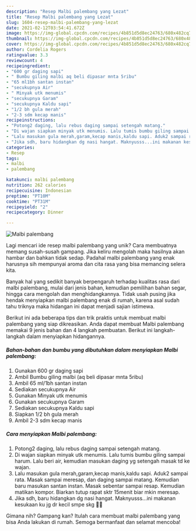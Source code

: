 ```yaml
---
description: "Resep Malbi palembang yang Lezat"
title: "Resep Malbi palembang yang Lezat"
slug: 1604-resep-malbi-palembang-yang-lezat
date: 2021-02-12T03:54:41.672Z
image: https://img-global.cpcdn.com/recipes/4b851d5d8ec24763/680x482cq70/malbi-palembang-foto-resep-utama.jpg
thumbnail: https://img-global.cpcdn.com/recipes/4b851d5d8ec24763/680x482cq70/malbi-palembang-foto-resep-utama.jpg
cover: https://img-global.cpcdn.com/recipes/4b851d5d8ec24763/680x482cq70/malbi-palembang-foto-resep-utama.jpg
author: Cordelia Rogers
ratingvalue: 3.3
reviewcount: 4
recipeingredient:
- "600 gr daging sapi"
- " Bumbu giling malbi aq beli dipasar mnta 5ribu"
- "65 ml1bh santan instan"
- "secukupnya Air"
- " Minyak utk menumis"
- "secukupnya Garam"
- "secukupnya Kaldu sapi"
- "1/2 bh gula merah"
- "2-3 sdm kecap manis"
recipeinstructions:
- "Potong2 daging, lalu rebus daging sampai setengah matang."
- "Di wajan siapkan minyak utk menumis. Lalu tumis bumbu giling sampai harum. Lalu beri air, kemudian masukan daging yg setengah masak td ke wajan."
- "Lalu masukan gula merah,garam,kecap manis,kaldu sapi. Aduk2 sampai rata. Masak sampai meresap, dan daging sampai matang. Kemudian baru masukan santan instan. Masak sebentar sampai resap. Kemudian matikan kompor. Biarkan tutup rapat sktr 15menit biar mkin meresap."
- "Jika sdh, baru hidangkan dg nasi hangat. Maknyusss...ini makanan kesukaan ku jg dr kecil smpe skg 🤗😊"
categories:
- Resep
tags:
- malbi
- palembang

katakunci: malbi palembang 
nutrition: 262 calories
recipecuisine: Indonesian
preptime: "PT10M"
cooktime: "PT31M"
recipeyield: "2"
recipecategory: Dinner

---
```



![Malbi palembang](https://img-global.cpcdn.com/recipes/4b851d5d8ec24763/680x482cq70/malbi-palembang-foto-resep-utama.jpg)

Lagi mencari ide resep malbi palembang yang unik? Cara membuatnya memang susah-susah gampang. Jika keliru mengolah maka hasilnya akan hambar dan bahkan tidak sedap. Padahal malbi palembang yang enak harusnya sih mempunyai aroma dan cita rasa yang bisa memancing selera kita.

Banyak hal yang sedikit banyak berpengaruh terhadap kualitas rasa dari malbi palembang, mulai dari jenis bahan, kemudian pemilihan bahan segar, hingga cara mengolah dan menghidangkannya. Tidak usah pusing jika hendak menyiapkan malbi palembang enak di rumah, karena asal sudah tahu triknya maka hidangan ini dapat menjadi sajian istimewa.




Berikut ini ada beberapa tips dan trik praktis untuk membuat malbi palembang yang siap dikreasikan. Anda dapat membuat Malbi palembang memakai 9 jenis bahan dan 4 langkah pembuatan. Berikut ini langkah-langkah dalam menyiapkan hidangannya.

<!--inarticleads1-->

##### Bahan-bahan dan bumbu yang dibutuhkan dalam menyiapkan Malbi palembang:

1. Gunakan 600 gr daging sapi
1. Ambil  Bumbu giling malbi (aq beli dipasar mnta 5ribu)
1. Ambil 65 ml/1bh santan instan
1. Sediakan secukupnya Air
1. Gunakan  Minyak utk menumis
1. Gunakan secukupnya Garam
1. Sediakan secukupnya Kaldu sapi
1. Siapkan 1/2 bh gula merah
1. Ambil 2-3 sdm kecap manis




<!--inarticleads2-->

##### Cara menyiapkan Malbi palembang:

1. Potong2 daging, lalu rebus daging sampai setengah matang.
1. Di wajan siapkan minyak utk menumis. Lalu tumis bumbu giling sampai harum. Lalu beri air, kemudian masukan daging yg setengah masak td ke wajan.
1. Lalu masukan gula merah,garam,kecap manis,kaldu sapi. Aduk2 sampai rata. Masak sampai meresap, dan daging sampai matang. Kemudian baru masukan santan instan. Masak sebentar sampai resap. Kemudian matikan kompor. Biarkan tutup rapat sktr 15menit biar mkin meresap.
1. Jika sdh, baru hidangkan dg nasi hangat. Maknyusss...ini makanan kesukaan ku jg dr kecil smpe skg 🤗😊




Gimana nih? Gampang kan? Itulah cara membuat malbi palembang yang bisa Anda lakukan di rumah. Semoga bermanfaat dan selamat mencoba!
